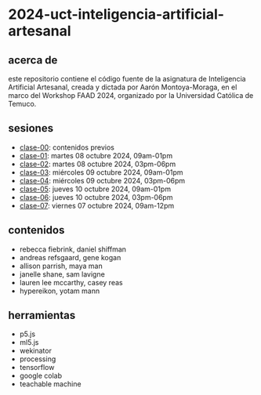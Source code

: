# 2024-uct-inteligencia-artificial-artesanal

## acerca de

este repositorio contiene el código fuente de la asignatura de Inteligencia Artificial Artesanal, creada y dictada por Aarón Montoya-Moraga, en el marco del Workshop FAAD 2024, organizado por la Universidad Católica de Temuco.

## sesiones

* [clase-00](clase-00/): contenidos previos
* [clase-01](clase-01/): martes 08 octubre 2024, 09am-01pm
* [clase-02](clase-02/): martes 08 octubre 2024, 03pm-06pm
* [clase-03](clase-03/): miércoles 09 octubre 2024, 09am-01pm
* [clase-04](clase-04/): miércoles 09 octubre 2024, 03pm-06pm
* [clase-05](clase-05/): jueves 10 octubre 2024, 09am-01pm
* [clase-06](clase-06/): jueves 10 octubre 2024, 03pm-06pm
* [clase-07](clase-07/): viernes 07 octubre 2024, 09am-12pm

## contenidos

* rebecca fiebrink, daniel shiffman
* andreas refsgaard, gene kogan
* allison parrish, maya man
* janelle shane, sam lavigne
* lauren lee mccarthy, casey reas
* hypereikon, yotam mann

## herramientas

* p5.js
* ml5.js
* wekinator
* processing
* tensorflow
* google colab
* teachable machine
